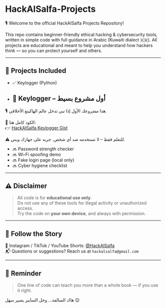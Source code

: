 # HackAlSalfa-Projects

🎙️ Welcome to the official HackAlSalfa Projects Repository!

This repo contains beginner-friendly ethical hacking & cybersecurity tools, written in simple code with full guidance in Arabic (Kuwaiti dialect 🇰🇼). All projects are educational and meant to help you understand how hackers think — so you can protect yourself and others.

---

## 🔐 Projects Included

- ✅ Keylogger (Python)
- ## 🔑 Keylogger – أول مشروع بسيط

🎙️ هذا مشروعك الأول إذا تبي تدخل عالم الهاكينغ الأخلاقي.

📂 الكود كامل هنا:  
👉 [HackAlSalfa Keylogger Gist]([https://gist.github.com/yourusername/abc123](https://gist.github.com/hackalsalfa/0bcf809b4ecb54fc878d486bbe00c1dc))

⚠️ للتعلم فقط – لا تستخدمه ضد أي شخص. جربه على جهازك وبس.

- 🔜 Password strength checker
- 🔜 Wi-Fi spoofing demo
- 🔜 Fake login page (local only)
- 🔜 Cyber hygiene checklist

---

## ⚠️ Disclaimer

> All code is for **educational use only**.  
> Do not use any of these tools for illegal activity or unauthorized access.  
> Try the code on **your own device**, and always with permission.

---

## 💬 Follow the Story

📲 Instagram / TikTok / YouTube Shorts: [@HackAlSalfa](https://www.instagram.com/hackalsalfa)  
📬 Questions or suggestions? Reach us at `hackalsalfa@gmail.com`

---

## 🧠 Reminder

> One line of code can teach you more than a whole book — if you use it right.

هاك السالفة… وخل السايبر يصير سهل 😉
